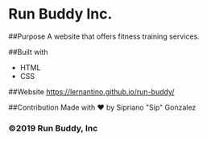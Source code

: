 # Run Buddy Inc.

##Purpose 
A website that offers fitness training services.

##Built with 
* HTML
* CSS

##Website
https://lernantino.github.io/run-buddy/

##Contribution 
Made with ❤️ by Sipriano "Sip" Gonzalez 

### ©️2019 Run Buddy, Inc 
